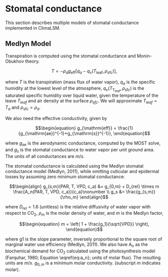 # Stomatal conductance
This section describes multiple models of stomatal conductance 
implemented in ClimaLSM. 

## Medlyn Model

Transpiration is computed using the stomatal conductance and Monin-Obukhov theory.
```math
\begin{equation}
T = -\rho_a g_{\mathrm{eff}} \left[q_{a}- q_v(T_\mathrm{leaf}, \rho_\mathrm{sfc}) \right],
\end{equation}
```
where $T$ is the transpiration (mass flux of water vapor), $q_{a}$ is the specific humidity at the lowest level of the atmosphere, $q_v(T_\mathrm{T_{leaf}}, \rho_\mathrm{sfc})$ is the saturated specific humidity over liquid water, given the temperature of the leave $T_{leaf}$ and air density at the surface $\rho_{sfc}$. We will approximate $T_{leaf} = T_{a}$ and $\rho_{\mathrm{sfc}} = \rho_a$.

We also need the effective conductivity, given by
```math
\begin{equation}
    g_{\mathrm{eff}} = \frac{1}{g_{\mathrm{ae}}^{-1}+g_{\mathrm{s}}^{-1}},
\end{equation}
```
where $g_{ae}$ is the aerodynamic conductance, computed by the MOST solve, and $g_s$ is the stomatal conductance to water vapor per unit ground area. The units of all conductances are $m/s$.

The stomatal conductance is calculated using the Medlyn stomatal conductance model (Medlyn, 2011), while omitting cuticular and epidermal losses by assuming zero minimum stomatal conductance:
```math
\begin{align}
g_{s,m}(PAR, T, VPD, c_a) &= g_{0,m} + D_{rel} \times m \frac{A_n(PAR, T, VPD, c_a)}{c_a}\nonumber \\
g_s &= \frac{g_{s,m}}{\rho_m}
\end{align}
```
where $D_{rel} =1.6$ (unitless) is the relative diffusivity of water vapor with respect to CO$_2$, $\rho_m$ is the molar density of water, and $m$ is the Medlyn factor,
```math
\begin{equation}
    m = \left( 1 + \frac{g_1}{\sqrt{VPD}} \right), 
\end{equation}
```
where g1 is the slope parameter, inversely proportional to the square root of marginal water use efficiency (Medlyn, 2011). We also have A$_n$ as the biochemical demand for CO$_2$ calculated using the photosynthesis model (Farquhar, 1980; Equation \eqref{eq:a_n}; units of molar flux). The resulting units are $m/s$. $g_{0,m}$ is a minimum molar conductivity. (subscript $m$ indicates molar).


